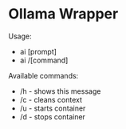 # Ollama Wrapper

Usage:
* ai [prompt]
* ai /[command]

Available commands:
* /h - shows this message
* /c - cleans context
* /u - starts container
* /d - stops container